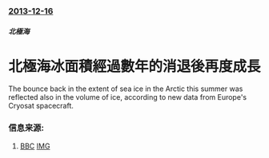 ### [2013-12-16](/news/2013/12/16/index.md)

##### 北極海
#  北極海冰面積經過數年的消退後再度成長 

The bounce back in the extent of sea ice in the Arctic this summer was reflected also in the volume of ice, according to new data from Europe's Cryosat spacecraft.


### 信息来源:

1. [BBC](http://www.bbc.co.uk/news/science-environment-25383373) [IMG](https://ichef.bbci.co.uk/news/1024/media/images/71777000/jpg/_71777873_cryosat_thickness_624.jpg)
